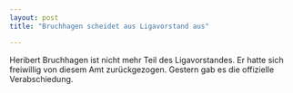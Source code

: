 ```yaml
---
layout: post
title: "Bruchhagen scheidet aus Ligavorstand aus"

---
```


Heribert Bruchhagen ist nicht mehr Teil des Ligavorstandes. Er hatte sich freiwillig von diesem Amt zurückgezogen. Gestern gab es die offizielle Verabschiedung.


